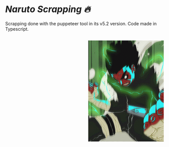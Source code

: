 # <em>Naruto Scrapping :fire:</em>

Scrapping done with the puppeteer tool in its v5.2 version. Code made in Typescript.<p style="float: right;" ><img src="screenshots\lee.gif"></p>

